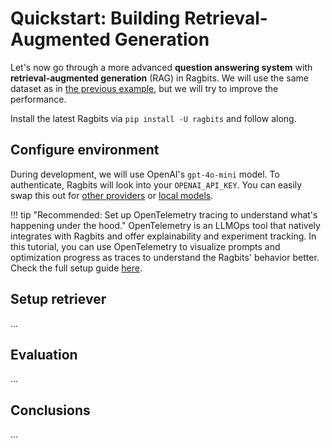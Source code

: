 # Quickstart: Building Retrieval-Augmented Generation

Let's now go through a more advanced **question answering system** with **retrieval-augmented generation** (RAG) in Ragbits. We will use the same dataset as in [the previous example](./llms.md), but we will try to improve the performance.

Install the latest Ragbits via `pip install -U ragbits` and follow along.

## Configure environment

During development, we will use OpenAI's `gpt-4o-mini` model. To authenticate, Ragbits will look into your `OPENAI_API_KEY`. You can easily swap this out for [other providers](../how-to/llms/use_llms.md) or [local models](../how-to/llms/use_local_llms.md).

!!! tip "Recommended: Set up OpenTelemetry tracing to understand what's happening under the hood."
    OpenTelemetry is an LLMOps tool that natively integrates with Ragbits and offer explainability and experiment tracking. In this tutorial, you can use OpenTelemetry to visualize prompts and optimization progress as traces to understand the Ragbits' behavior better. Check the full setup guide [here](../how-to/audit/use_tracing.md/#using-opentelemetry-tracer).

## Setup retriever

...

## Evaluation

...

## Conclusions

...

